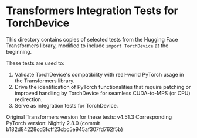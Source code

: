 # Transformers Integration Tests for TorchDevice

This directory contains copies of selected tests from the Hugging Face Transformers library,
modified to include `import TorchDevice` at the beginning.

These tests are used to:
1. Validate TorchDevice's compatibility with real-world PyTorch usage in the Transformers library.
2. Drive the identification of PyTorch functionalities that require patching or improved handling
   by TorchDevice for seamless CUDA-to-MPS (or CPU) redirection.
3. Serve as integration tests for TorchDevice.

Original Transformers version for these tests: v4.51.3
Corresponding PyTorch version: Nightly 2.8.0 (commit b182d84228cd3fcff23cbc5e945af307fd762f5b)
